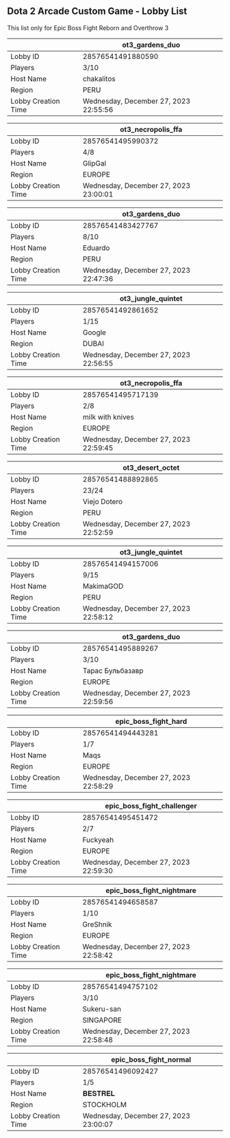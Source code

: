 ## Dota 2 Arcade Custom Game - Lobby List

This list only for Epic Boss Fight Reborn and Overthrow 3

|  | ot3_gardens_duo |
| ------ | ------ |
| Lobby ID | 28576541491880590 |
| Players | 3/10 |
| Host Name | chakalitos |
| Region | PERU |
| Lobby Creation Time | Wednesday, December 27, 2023 22:55:56 |


|  | ot3_necropolis_ffa |
| ------ | ------ |
| Lobby ID | 28576541495990372 |
| Players | 4/8 |
| Host Name | GlipGal |
| Region | EUROPE |
| Lobby Creation Time | Wednesday, December 27, 2023 23:00:01 |


|  | ot3_gardens_duo |
| ------ | ------ |
| Lobby ID | 28576541483427767 |
| Players | 8/10 |
| Host Name | Eduardo |
| Region | PERU |
| Lobby Creation Time | Wednesday, December 27, 2023 22:47:36 |


|  | ot3_jungle_quintet |
| ------ | ------ |
| Lobby ID | 28576541492861652 |
| Players | 1/15 |
| Host Name | Google |
| Region | DUBAI |
| Lobby Creation Time | Wednesday, December 27, 2023 22:56:55 |


|  | ot3_necropolis_ffa |
| ------ | ------ |
| Lobby ID | 28576541495717139 |
| Players | 2/8 |
| Host Name | milk with knives |
| Region | EUROPE |
| Lobby Creation Time | Wednesday, December 27, 2023 22:59:45 |


|  | ot3_desert_octet |
| ------ | ------ |
| Lobby ID | 28576541488892865 |
| Players | 23/24 |
| Host Name | Viejo Dotero |
| Region | PERU |
| Lobby Creation Time | Wednesday, December 27, 2023 22:52:59 |


|  | ot3_jungle_quintet |
| ------ | ------ |
| Lobby ID | 28576541494157006 |
| Players | 9/15 |
| Host Name | MakimaGOD |
| Region | PERU |
| Lobby Creation Time | Wednesday, December 27, 2023 22:58:12 |


|  | ot3_gardens_duo |
| ------ | ------ |
| Lobby ID | 28576541495889267 |
| Players | 3/10 |
| Host Name | Тарас Бульбазавр |
| Region | EUROPE |
| Lobby Creation Time | Wednesday, December 27, 2023 22:59:56 |


|  | epic_boss_fight_hard |
| ------ | ------ |
| Lobby ID | 28576541494443281 |
| Players | 1/7 |
| Host Name | Maqs |
| Region | EUROPE |
| Lobby Creation Time | Wednesday, December 27, 2023 22:58:29 |


|  | epic_boss_fight_challenger |
| ------ | ------ |
| Lobby ID | 28576541495451472 |
| Players | 2/7 |
| Host Name | Fuckyeah |
| Region | EUROPE |
| Lobby Creation Time | Wednesday, December 27, 2023 22:59:30 |


|  | epic_boss_fight_nightmare |
| ------ | ------ |
| Lobby ID | 28576541494658587 |
| Players | 1/10 |
| Host Name | GreShnik |
| Region | EUROPE |
| Lobby Creation Time | Wednesday, December 27, 2023 22:58:42 |


|  | epic_boss_fight_nightmare |
| ------ | ------ |
| Lobby ID | 28576541494757102 |
| Players | 3/10 |
| Host Name | Sukeru-san |
| Region | SINGAPORE |
| Lobby Creation Time | Wednesday, December 27, 2023 22:58:48 |


|  | epic_boss_fight_normal |
| ------ | ------ |
| Lobby ID | 28576541496092427 |
| Players | 1/5 |
| Host Name | 𝐁𝐄𝐒𝐓𝐑𝐄𝐋 |
| Region | STOCKHOLM |
| Lobby Creation Time | Wednesday, December 27, 2023 23:00:07 |


